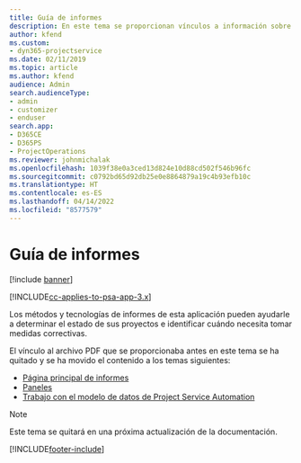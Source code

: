 ```yaml
---
title: Guía de informes
description: En este tema se proporcionan vínculos a información sobre informes.
author: kfend
ms.custom:
- dyn365-projectservice
ms.date: 02/11/2019
ms.topic: article
ms.author: kfend
audience: Admin
search.audienceType:
- admin
- customizer
- enduser
search.app:
- D365CE
- D365PS
- ProjectOperations
ms.reviewer: johnmichalak
ms.openlocfilehash: 1039f38e0a3ced13d824e10d88cd502f546b96fc
ms.sourcegitcommit: c0792bd65d92db25e0e8864879a19c4b93efb10c
ms.translationtype: HT
ms.contentlocale: es-ES
ms.lasthandoff: 04/14/2022
ms.locfileid: "8577579"
---
```

# <a name="reporting-guide"></a>Guía de informes

[!include [banner](../../includes/psa-now-project-operations.md)]

[!INCLUDE[cc-applies-to-psa-app-3.x](../../includes/cc-applies-to-psa-app-3x.md)]

Los métodos y tecnologías de informes de esta aplicación pueden ayudarle a determinar el estado de sus proyectos e identificar cuándo necesita tomar medidas correctivas. 

El vínculo al archivo PDF que se proporcionaba antes en este tema se ha quitado y se ha movido el contenido a los temas siguientes:

- [Página principal de informes](../reports-reporting-dynamics-365-project-service.md)
- [Paneles](../reports-dashboards.md)
- [Trabajo con el modelo de datos de Project Service Automation](../reports-working-project-service-data-model.md)

> [!NOTE]
> Este tema se quitará en una próxima actualización de la documentación. 


[!INCLUDE[footer-include](../../includes/footer-banner.md)]
